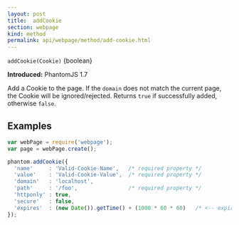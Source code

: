 ```yaml
---
layout: post
title:  addCookie
section: webpage
kind: method
permalink: api/webpage/method/add-cookie.html
---
```


`addCookie(Cookie)` {boolean}

**Introduced:** PhantomJS 1.7

Add a Cookie to the page. If the `domain` does not match the current page, the Cookie will be ignored/rejected. Returns `true` if successfully added, otherwise `false`.

## Examples

```javascript
var webPage = require('webpage');
var page = webPage.create();

phantom.addCookie({
  'name'     : 'Valid-Cookie-Name',   /* required property */
  'value'    : 'Valid-Cookie-Value',  /* required property */
  'domain'   : 'localhost',
  'path'     : '/foo',                /* required property */
  'httponly' : true,
  'secure'   : false,
  'expires'  : (new Date()).getTime() + (1000 * 60 * 60)   /* <-- expires in 1 hour */
});
```








